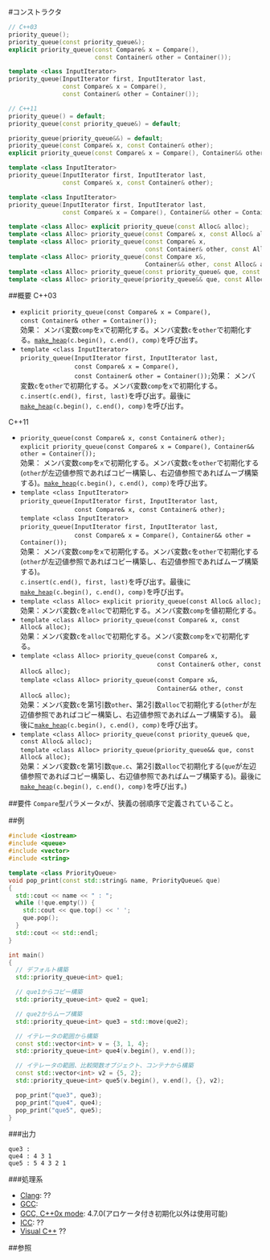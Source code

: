 #コンストラクタ
```cpp
// C++03
priority_queue();
priority_queue(const priority_queue&);
explicit priority_queue(const Compare& x = Compare(),
                        const Container& other = Container());

template <class InputIterator>
priority_queue(InputIterator first, InputIterator last,
               const Compare& x = Compare(),
               const Container& other = Container());

// C++11
priority_queue() = default;
priority_queue(const priority_queue&) = default;

priority_queue(priority_queue&&) = default;
priority_queue(const Compare& x, const Container& other);
explicit priority_queue(const Compare& x = Compare(), Container&& other = Container());

template <class InputIterator>
priority_queue(InputIterator first, InputIterator last,
               const Compare& x, const Container& other);

template <class InputIterator>
priority_queue(InputIterator first, InputIterator last,
               const Compare& x = Compare(), Container&& other = Container());

template <class Alloc> explicit priority_queue(const Alloc& alloc);
template <class Alloc> priority_queue(const Compare& x, const Alloc& alloc);
template <class Alloc> priority_queue(const Compare& x,
                                      const Container& other, const Alloc& alloc);
template <class Alloc> priority_queue(const Compare x&,
                                      Container&& other, const Alloc& alloc);
template <class Alloc> priority_queue(const priority_queue& que, const Alloc& alloc);
template <class Alloc> priority_queue(priority_queue&& que, const Alloc& alloc);
```

##概要
C++03
- `explicit priority_queue(const Compare& x = Compare(),`<br/>                        `const Container& other = Container());`<br/>効果： メンバ変数`comp`を`x`で初期化する。メンバ変数`c`を`other`で初期化する。[`make_heap`](/reference/algorithm/make_heap.md)`(c.begin(), c.end(), comp)`を呼び出す。
- `template <class InputIterator>`<br/>`priority_queue(InputIterator first, InputIterator last,`<br/>`               const Compare& x = Compare(),`<br/>`               const Container& other = Container());`効果： メンバ変数`c`を`other`で初期化する。メンバ変数`comp`を`x`で初期化する。`c.insert(c.end(), first, last)`を呼び出す。最後に[`make_heap`](/reference/algorithm/make_heap.md)`(c.begin(), c.end(), comp)`を呼び出す。


C++11
- `priority_queue(const Compare& x, const Container& other);`<br/>`explicit priority_queue(const Compare& x = Compare(), Container&& other = Container());`<br/>効果： メンバ変数`comp`を`x`で初期化する。メンバ変数`c`を`other`で初期化する(`other`が左辺値参照であればコピー構築し、右辺値参照であればムーブ構築する)。[`make_heap`](/reference/algorithm/make_heap.md)`(c.begin(), c.end(), comp)`を呼び出す。
- `template <class InputIterator>`<br/>`priority_queue(InputIterator first, InputIterator last,`<br/>`               const Compare& x, const Container& other);`<br/>`template <class InputIterator>`<br/>`priority_queue(InputIterator first, InputIterator last,`<br/>`               const Compare& x = Compare(), Container&& other = Container());`<br/>効果： メンバ変数`comp`を`x`で初期化する。メンバ変数`c`を`other`で初期化する(`other`が左辺値参照であればコピー構築し、右辺値参照であればムーブ構築する)。<br/>`c.insert(c.end(), first, last)`を呼び出す。最後に[`make_heap`](/reference/algorithm/make_heap.md)`(c.begin(), c.end(), comp)`を呼び出す。
- `template <class Alloc> explicit priority_queue(const Alloc& alloc);`<br/>効果：メンバ変数`c`を`alloc`で初期化する。メンバ変数`comp`を値初期化する。
- `template <class Alloc> priority_queue(const Compare& x, const Alloc& alloc);`<br/>効果：メンバ変数`c`を`alloc`で初期化する。メンバ変数`comp`を`x`で初期化する。
- `template <class Alloc> priority_queue(const Compare& x,`<br/>`                                      const Container& other, const Alloc& alloc);`<br/>`template <class Alloc> priority_queue(const Compare x&,`<br/>`                                      Container&& other, const Alloc& alloc);`<br/>効果：メンバ変数`c`を第1引数`other`、第2引数`alloc`で初期化する(`other`が左辺値参照であればコピー構築し、右辺値参照であればムーブ構築する)。 最後に[`make_heap`](/reference/algorithm/make_heap.md)`(c.begin(), c.end(), comp)`を呼び出す。 
- `template <class Alloc> priority_queue(const priority_queue& que, const Alloc& alloc);`<br/>`template <class Alloc> priority_queue(priority_queue&& que, const Alloc& alloc);`<br/>効果：メンバ変数`c`を第1引数`que.c`、第2引数`alloc`で初期化する(`que`が左辺値参照であればコピー構築し、右辺値参照であればムーブ構築する)。最後に[`make_heap`](/reference/algorithm/make_heap.md)`(c.begin(), c.end(), comp)`を呼び出す。)


##要件
`Compare`型パラメータ`x`が、狭義の弱順序で定義されていること。


##例
```cpp
#include <iostream>
#include <queue>
#include <vector>
#include <string>

template <class PriorityQueue>
void pop_print(const std::string& name, PriorityQueue& que)
{
  std::cout << name << " : ";
  while (!que.empty()) {
    std::cout << que.top() << ' ';
    que.pop();
  }
  std::cout << std::endl;
}

int main()
{
  // デフォルト構築
  std::priority_queue<int> que1;

  // que1からコピー構築
  std::priority_queue<int> que2 = que1;

  // que2からムーブ構築
  std::priority_queue<int> que3 = std::move(que2);

  // イテレータの範囲から構築
  const std::vector<int> v = {3, 1, 4};
  std::priority_queue<int> que4(v.begin(), v.end());

  // イテレータの範囲、比較関数オブジェクト、コンテナから構築
  const std::vector<int> v2 = {5, 2};
  std::priority_queue<int> que5(v.begin(), v.end(), {}, v2);

  pop_print("que3", que3);
  pop_print("que4", que4);
  pop_print("que5", que5);
}
```

###出力
```
que3 : 
que4 : 4 3 1 
que5 : 5 4 3 2 1 
```

###処理系
- [Clang](/implementation#clang.md): ??
- [GCC](/implementation#gcc.md): 
- [GCC, C++0x mode](/implementation#gcc.md): 4.7.0(アロケータ付き初期化以外は使用可能)
- [ICC](/implementation#icc.md): ??
- [Visual C++](/implementation#visual_cpp.md) ??


##参照


